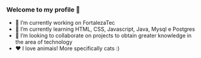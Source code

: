 ### Welcome to my profile 👋


- 🔭 I’m currently working on FortalezaTec
- 🌱 I’m currently learning HTML, CSS, Javascript, Java, Mysql e Postgres
- 👯 I’m looking to collaborate on projects to obtain greater knowledge in the area of ​​technology
-  :heart: I love animais! More specifically cats :)


